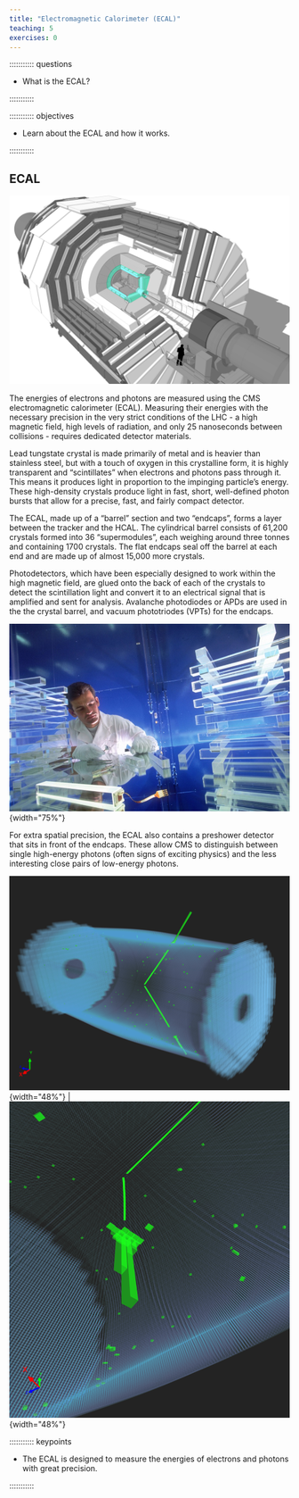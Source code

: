 ```yaml
---
title: "Electromagnetic Calorimeter (ECAL)"
teaching: 5
exercises: 0
---
```


::::::::::: questions

- What is the ECAL?

:::::::::::

::::::::::: objectives

- Learn about the ECAL and how it works.

:::::::::::


## ECAL

![](../fig/cms_ecal.png)

The energies of electrons and photons are measured using the CMS electromagnetic calorimeter (ECAL). Measuring their energies with the necessary precision in the very strict conditions of the LHC - a high magnetic field, high levels of radiation, and only 25 nanoseconds between collisions - requires dedicated detector materials. 

Lead tungstate crystal is made primarily of metal and is heavier than stainless steel, but with a touch of oxygen in this crystalline form, it is highly transparent and “scintillates” when electrons and photons pass through it. This means it produces light in proportion to the impinging particle’s energy. These high-density crystals produce light in fast, short, well-defined photon bursts that allow for a precise, fast, and fairly compact detector.

The ECAL, made up of a “barrel” section and two “endcaps”, forms a layer between the tracker and the HCAL. The cylindrical barrel consists of 61,200 crystals formed into 36 “supermodules”, each weighing around three tonnes and containing 1700 crystals. The flat endcaps seal off the barrel at each end and are made up of almost 15,000 more crystals.

Photodetectors, which have been especially designed to work within the high magnetic field, are glued onto the back of each of the crystals to detect the scintillation light and convert it to an electrical signal that is amplified and sent for analysis. Avalanche photodiodes or APDs are used in the the crystal barrel, and vacuum phototriodes (VPTs) for the endcaps.

![Lead tungstate crystals. One can see an APD attached to the end of one of the crystals at the bottom of the image.](../fig/ECALcrystals_0.jpg){width="75%"}

For extra spatial precision, the ECAL also contains a preshower detector that sits in front of the endcaps. These allow CMS to distinguish between single high-energy photons (often signs of exciting physics) and the less interesting close pairs of low-energy photons.

![Left: An event display of two electron tracks (green lines). The ECAL barrel and endcaps are shown by the blue volumes and especially in the endcaps one can make out individual crystals. The green volumes respresent the energy deposits in the crystals. Right: A close up of the energy deposits in each crystal.](../fig/ecal_0.png){width="48%"} | ![](../fig/ecal_1.png){width="48%"}

::::::::::: keypoints

- The ECAL is designed to measure the energies of electrons and photons with great precision.

:::::::::::

